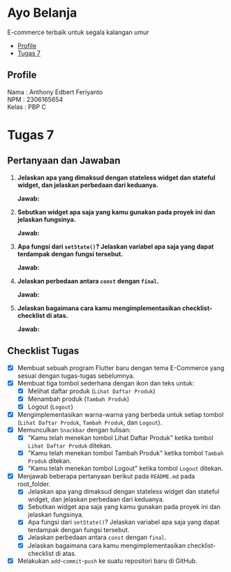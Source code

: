 # Ayo Belanja
E-commerce terbaik untuk segala kalangan umur

- [Profile](#profile)
- [Tugas 7](#tugas-7)

## Profile

Nama    : Anthony Edbert Feriyanto  
NPM     : 2306165654  
Kelas   : PBP C  


# Tugas 7
## Pertanyaan dan Jawaban
1. **Jelaskan apa yang dimaksud dengan stateless widget dan stateful widget, dan jelaskan perbedaan dari keduanya.**

    **Jawab:**

2. **Sebutkan widget apa saja yang kamu gunakan pada proyek ini dan jelaskan fungsinya.**

    **Jawab:**

3. **Apa fungsi dari `setState()`? Jelaskan variabel apa saja yang dapat terdampak dengan fungsi tersebut.**

    **Jawab:**

4. **Jelaskan perbedaan antara `const` dengan `final`.**

    **Jawab:**

5. **Jelaskan bagaimana cara kamu mengimplementasikan checklist-checklist di atas.**

    **Jawab:**


## Checklist Tugas

- [x] Membuat sebuah program Flutter baru dengan tema E-Commerce yang sesuai dengan tugas-tugas sebelumnya.
- [x] Membuat tiga tombol sederhana dengan ikon dan teks untuk:
    - [x] Melihat daftar produk (`Lihat Daftar Produk`)
    - [x] Menambah produk (`Tambah Produk`)
    - [x] Logout (`Logout`)
- [x] Mengimplementasikan warna-warna yang berbeda untuk setiap tombol (`Lihat Daftar Produk`, `Tambah Produk`, dan `Logout`).
- [x] Memunculkan `Snackbar` dengan tulisan:
    - [x] "Kamu telah menekan tombol Lihat Daftar Produk" ketika tombol `Lihat Daftar Produk` ditekan.
    - [x] "Kamu telah menekan tombol Tambah Produk" ketika tombol `Tambah Produk` ditekan.
    - [x] "Kamu telah menekan tombol Logout" ketika tombol `Logout` ditekan.
- [x] Menjawab beberapa pertanyaan berikut pada `README.md` pada root_folder.
    - [x] Jelaskan apa yang dimaksud dengan stateless widget dan stateful widget, dan jelaskan perbedaan dari keduanya.
    - [x] Sebutkan widget apa saja yang kamu gunakan pada proyek ini dan jelaskan fungsinya.
    - [x]  Apa fungsi dari `setState()`? Jelaskan variabel apa saja yang dapat terdampak dengan fungsi tersebut.
    - [x] Jelaskan perbedaan antara `const` dengan `final`.
    - [x] Jelaskan bagaimana cara kamu mengimplementasikan checklist-checklist di atas.
- [x] Melakukan `add`-`commit`-`push` ke suatu repositori baru di GitHub.